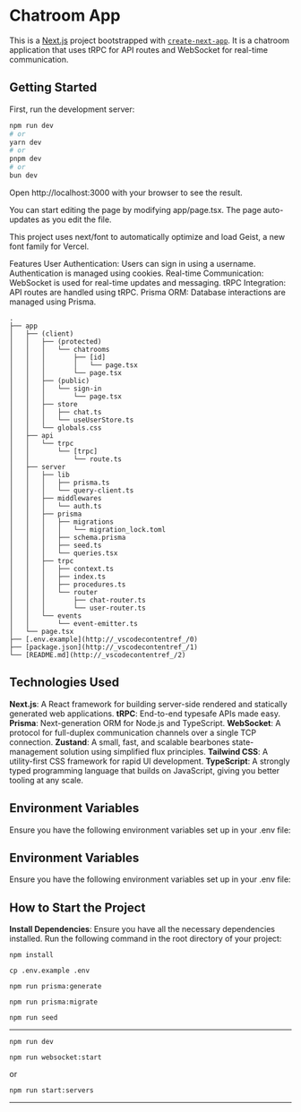 # Chatroom App

This is a [Next.js](https://nextjs.org) project bootstrapped with [`create-next-app`](https://nextjs.org/docs/app/api-reference/cli/create-next-app). It is a chatroom application that uses tRPC for API routes and WebSocket for real-time communication.

## Getting Started

First, run the development server:

```bash
npm run dev
# or
yarn dev
# or
pnpm dev
# or
bun dev
```

Open http://localhost:3000 with your browser to see the result.

You can start editing the page by modifying app/page.tsx. The page auto-updates as you edit the file.

This project uses next/font to automatically optimize and load Geist, a new font family for Vercel.

Features
User Authentication: Users can sign in using a username. Authentication is managed using cookies.
Real-time Communication: WebSocket is used for real-time updates and messaging.
tRPC Integration: API routes are handled using tRPC.
Prisma ORM: Database interactions are managed using Prisma.

```
.
├── app
│   ├── (client)
│   │   ├── (protected)
│   │   │   └── chatrooms
│   │   │       ├── [id]
│   │   │       │   └── page.tsx
│   │   │       └── page.tsx
│   │   ├── (public)
│   │   │   └── sign-in
│   │   │       └── page.tsx
│   │   ├── store
│   │   │   ├── chat.ts
│   │   │   └── useUserStore.ts
│   │   └── globals.css
│   ├── api
│   │   └── trpc
│   │       └── [trpc]
│   │           └── route.ts
│   ├── server
│   │   ├── lib
│   │   │   ├── prisma.ts
│   │   │   └── query-client.ts
│   │   ├── middlewares
│   │   │   └── auth.ts
│   │   ├── prisma
│   │   │   ├── migrations
│   │   │   │   └── migration_lock.toml
│   │   │   ├── schema.prisma
│   │   │   ├── seed.ts
│   │   │   └── queries.tsx
│   │   ├── trpc
│   │   │   ├── context.ts
│   │   │   ├── index.ts
│   │   │   ├── procedures.ts
│   │   │   └── router
│   │   │       ├── chat-router.ts
│   │   │       └── user-router.ts
│   │   └── events
│   │       └── event-emitter.ts
│   └── page.tsx
├── [.env.example](http://_vscodecontentref_/0)
├── [package.json](http://_vscodecontentref_/1)
└── [README.md](http://_vscodecontentref_/2)
```

## Technologies Used
**Next.js**: A React framework for building server-side rendered and statically generated web applications.
**tRPC**: End-to-end typesafe APIs made easy.
**Prisma**: Next-generation ORM for Node.js and TypeScript.
**WebSocket**: A protocol for full-duplex communication channels over a single TCP connection.
**Zustand**: A small, fast, and scalable bearbones state-management solution using simplified flux principles.
**Tailwind CSS**: A utility-first CSS framework for rapid UI development.
**TypeScript**: A strongly typed programming language that builds on JavaScript, giving you better tooling at any scale.

## Environment Variables
Ensure you have the following environment variables set up in your .env file:

## Environment Variables
Ensure you have the following environment variables set up in your .env file:


## How to Start the Project

**Install Dependencies**: Ensure you have all the necessary dependencies installed. Run the following command in the root directory of your project:

```
npm install
```


```
cp .env.example .env
```

```
npm run prisma:generate
```

```
npm run prisma:migrate
```


```
npm run seed
```

-----

```
npm run dev
```

```
npm run websocket:start
```
or 

```
npm run start:servers
```
------
